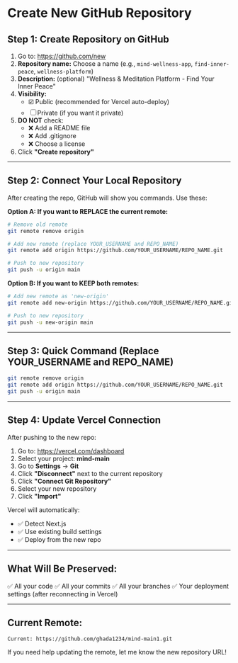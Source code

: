 # Create New GitHub Repository

## Step 1: Create Repository on GitHub

1. Go to: https://github.com/new
2. **Repository name:** Choose a name (e.g., `mind-wellness-app`, `find-inner-peace`, `wellness-platform`)
3. **Description:** (optional) "Wellness & Meditation Platform - Find Your Inner Peace"
4. **Visibility:**
   - ☑️ Public (recommended for Vercel auto-deploy)
   - ☐ Private (if you want it private)
5. **DO NOT** check:
   - ❌ Add a README file
   - ❌ Add .gitignore
   - ❌ Choose a license
6. Click **"Create repository"**

---

## Step 2: Connect Your Local Repository

After creating the repo, GitHub will show you commands. Use these:

**Option A: If you want to REPLACE the current remote:**

```bash
# Remove old remote
git remote remove origin

# Add new remote (replace YOUR_USERNAME and REPO_NAME)
git remote add origin https://github.com/YOUR_USERNAME/REPO_NAME.git

# Push to new repository
git push -u origin main
```

**Option B: If you want to KEEP both remotes:**

```bash
# Add new remote as 'new-origin'
git remote add new-origin https://github.com/YOUR_USERNAME/REPO_NAME.git

# Push to new repository
git push -u new-origin main
```

---

## Step 3: Quick Command (Replace YOUR_USERNAME and REPO_NAME)

```bash
git remote remove origin
git remote add origin https://github.com/YOUR_USERNAME/REPO_NAME.git
git push -u origin main
```

---

## Step 4: Update Vercel Connection

After pushing to the new repo:

1. Go to: https://vercel.com/dashboard
2. Select your project: **mind-main**
3. Go to **Settings** → **Git**
4. Click **"Disconnect"** next to the current repository
5. Click **"Connect Git Repository"**
6. Select your new repository
7. Click **"Import"**

Vercel will automatically:
- ✅ Detect Next.js
- ✅ Use existing build settings
- ✅ Deploy from the new repo

---

## What Will Be Preserved:

✅ All your code
✅ All your commits
✅ All your branches
✅ Your deployment settings (after reconnecting in Vercel)

---

## Current Remote:

```
Current: https://github.com/ghada1234/mind-main1.git
```

If you need help updating the remote, let me know the new repository URL!


